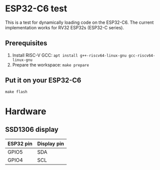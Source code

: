 # ESP32-C6 test

This is a test for dynamically loading code on the ESP32-C6.
The current implementation works for RV32 ESP32s (ESP32-C series).

## Prerequisites

1. Install RISC-V GCC: `apt install g++-riscv64-linux-gnu gcc-riscv64-linux-gnu`
2. Prepare the workspace: `make prepare`

## Put it on your ESP32-C6

`make flash`

# Hardware
## SSD1306 display
| ESP32 pin | Display pin
| :-------- | :----------
| GPIO5     | SDA
| GPIO4     | SCL
